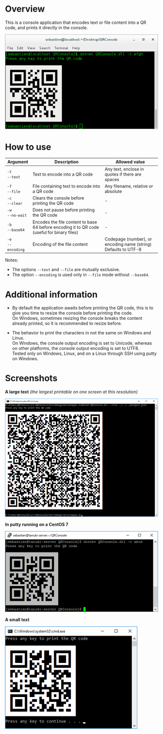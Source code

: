 # Overview

This is a console application that encodes text or file content into a QR code, and prints it directly in the console.

![QR code in a console](images/screenshot_linux.png "QR code in a console")

# How to use

Argument   | Description | Allowed value
-----------|-------------|--------------
`-t`<br/>`--text` | Text to encode into a QR code | Any text, enclose in quotes if there are spaces
`-f`<br/>`--file` | File containing text to encode into a QR code| Any filename, relative or absolute
`-c`<br/>`--clear` | Clears the console before printing the QR code | -
`-w`<br/>`--no-wait` | Does not pause before printing the QR code | -
`-b`<br/>`--base64` | Encodes the file content to base 64 before encoding it to QR code<br/>(useful for binary files) | -
`-e`<br/>`--encoding` | Encoding of the file content | Codepage (number), or encoding name (string)<br/>Defaults to UTF-8

Notes:
- The options `--text` and `--file` are mutually exclusive.
- The option `--encoding` is used only in `--file` mode without `--base64`.

# Additional information

- By default the application awaits before printing the QR code, this is to give you time to resize the console before printing the code.<br/>
On Windows, sometimes resizing the console breaks the content already printed, so it is recommended to resize before.

- The behavior to print the characters in not the same on Windows and Linux.<br/>
On Windows, the console output encoding is set to Unicode, whereas on other platforms, the console output encoding is set to UTF8.<br/>
Tested only on Windows, Linux, and on a Linux through SSH using putty on Windows.

# Screenshots

**A large text** *(the largest printable on one screen at this resolution)*

![QR code in a console](images/screenshot_projectjson.png "QR code in a console")

**In putty running on a CentOS 7**

![QR code in a console](images/screenshot_putty.png "QR code in a console")

**A small text**

![QR code in a console](images/screenshot_smalltext.png "QR code in a console")
